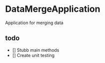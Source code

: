 # DataMergeApplication
Application for merging data

## todo
* [] Stubb main methods
* [] Create unit testing 

